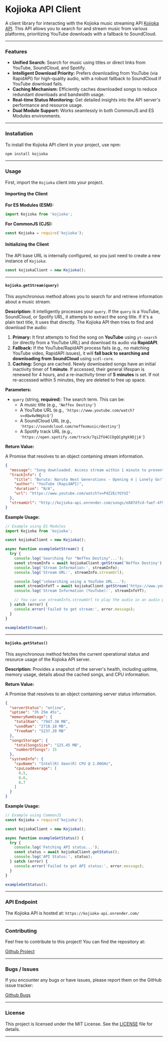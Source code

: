 # Kojioka API Client

A client library for interacting with the Kojioka music streaming API [Kojioka API](https://kojioka-api.onrender.com/). This API allows you to search for and stream music from various platforms, prioritizing YouTube downloads with a fallback to SoundCloud.

---

### Features

* **Unified Search:** Search for music using titles or direct links from YouTube, SoundCloud, and Spotify.
* **Intelligent Download Priority:** Prefers downloading from YouTube (via RapidAPI) for high-quality audio, with a robust fallback to SoundCloud if YouTube download fails.
* **Caching Mechanism:** Efficiently caches downloaded songs to reduce redundant downloads and bandwidth usage.
* **Real-time Status Monitoring:** Get detailed insights into the API server's performance and resource usage.
* **Dual Module Support:** Works seamlessly in both CommonJS and ES Modules environments.

---

### Installation

To install the Kojioka API client in your project, use npm:

```bash
npm install kojioka
````

-----

### Usage

First, import the `Kojioka` client into your project.

#### Importing the Client

**For ES Modules (ESM):**

```javascript
import Kojioka from 'kojioka';
```

**For CommonJS (CJS):**

```javascript
const Kojioka = require('kojioka');
```

#### Initializing the Client

The API base URL is internally configured, so you just need to create a new instance of `Kojioka`:

```javascript
const kojiokaClient = new Kojioka();
```

-----

#### `kojioka.getStream(query)`

This asynchronous method allows you to search for and retrieve information about a music stream.

**Description:**
It intelligently processes your `query`. If the `query` is a YouTube, SoundCloud, or Spotify URL, it attempts to extract the song title. If it's a plain text title, it uses that directly. The Kojioka API then tries to find and download the audio:

1.  **Primary:** It first attempts to find the song on **YouTube** using `yt-search` (or directly from a YouTube URL) and download its audio via **RapidAPI**.
2.  **Fallback:** If the YouTube/RapidAPI process fails (e.g., no matching YouTube video, RapidAPI issues), it will **fall back to searching and downloading from SoundCloud** using `scdl-core`.
3.  **Caching:** Songs are cached. Newly downloaded songs have an initial inactivity timer of **1 minute**. If accessed, their general lifespan is renewed for 4 hours, and a re-inactivity timer of **5 minutes** is set. If not re-accessed within 5 minutes, they are deleted to free up space.

**Parameters:**

  * `query` (string, **required**): The search term. This can be:
      * A music title (e.g., `'Neffex Destiny'`)
      * A YouTube URL (e.g., `'https://www.youtube.com/watch?v=dQw4w9WgXcQ'`)
      * A SoundCloud URL (e.g., `'https://soundcloud.com/neffexmusic/destiny'`)
      * A Spotify track URL (e.g., `'https://open.spotify.com/track/7qiZfU4CCOgQCgXgk9DjjA'`)

**Return Value:**

A Promise that resolves to an object containing stream information.

```json
{
  "message": "Song downloaded. Access stream within 1 minute to prevent inactivity deletion.",
  "trackInfo": {
    "title": "Boruto: Naruto Next Generations - Opening 4 | Lonely Go!",
    "author": "YouTube (RapidAPI)",
    "duration": "N/A",
    "url": "https://www.youtube.com/watch?v=P4Z2EcYGYUI"
  },
  "streamUrl": "http://kojioka-api.onrender.com/songs/e887dfcd-faef-4f94-965f-b35d82ca9c1e.mp3"
}
```

**Example Usage:**

```javascript
// Example using ES Modules
import Kojioka from 'kojioka';

const kojiokaClient = new Kojioka();

async function exampleGetStream() {
  try {
    console.log('Searching for "Neffex Destiny"...');
    const streamInfo = await kojiokaClient.getStream('Neffex Destiny');
    console.log('Stream Information:', streamInfo);
    console.log('Stream URL:', streamInfo.streamUrl);

    console.log('\nSearching using a YouTube URL...');
    const streamInfoYT = await kojiokaClient.getStream('https://www.youtube.com/watch?v=N_T2b4G1x0Y');
    console.log('Stream Information (YouTube):', streamInfoYT);

    // You can use streamInfo.streamUrl to play the audio in an audio player (e.g., HTML <audio> tag)
  } catch (error) {
    console.error('Failed to get stream:', error.message);
  }
}

exampleGetStream();
```

-----

#### `kojioka.getStatus()`

This asynchronous method fetches the current operational status and resource usage of the Kojioka API server.

**Description:**
Provides a snapshot of the server's health, including uptime, memory usage, details about the cached songs, and CPU information.

**Return Value:**

A Promise that resolves to an object containing server status information.

```json
{
  "serverStatus": "online",
  "uptime": "3h 25m 45s",
  "memoryRamUsage": {
    "totalRam": "7947.38 MB",
    "usedRam": "2710.18 MB",
    "freeRam": "5237.20 MB"
  },
  "songsStorage": {
    "totalSongsSize": "125.45 MB",
    "numberOfSongs": 15
  },
  "systemInfo": {
    "cpuName": "Intel(R) Xeon(R) CPU @ 2.00GHz",
    "cpuLoadAverage": [
      0.5,
      0.6,
      0.7
    ]
  }
}
```

**Example Usage:**

```javascript
// Example using CommonJS
const Kojioka = require('kojioka');

const kojiokaClient = new Kojioka();

async function exampleGetStatus() {
  try {
    console.log('Fetching API status...');
    const status = await kojiokaClient.getStatus();
    console.log('API Status:', status);
  } catch (error) {
    console.error('Failed to get API status:', error.message);
  }
}

exampleGetStatus();
```

-----

### API Endpoint

The Kojioka API is hosted at: `https://kojioka-api.onrender.com/`

-----

### Contributing

Feel free to contribute to this project\! You can find the repository at:

[Github Project](https://github.com/shindozk/kojioka)

-----

### Bugs / Issues

If you encounter any bugs or have issues, please report them on the GitHub issue tracker:

[Github Bugs](https://github.com/shindozk/kojioka/issues)

-----

### License

This project is licensed under the MIT License. See the [LICENSE](https://www.google.com/search?q=MIT-LICENSE) file for details.

-----
